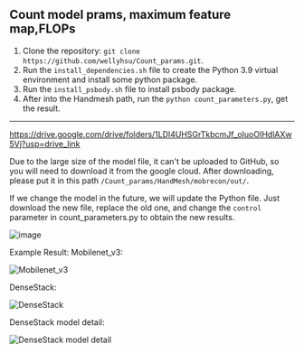 ## Count model prams, maximum feature map,FLOPs
1. Clone the repository: `git clone https://github.com/wellyhsu/Count_params.git`.
2. Run the `install_dependencies.sh` file to create the Python 3.9 virtual environment and install some python package.
3. Run the `install_psbody.sh` file to install psbody package.
4. After into the Handmesh path, run the `python count_parameters.py`, get the result.

--------------------------------------------------------------------------------------------------------------------------
https://drive.google.com/drive/folders/1LDl4UHSGrTkbcmJf_oIuoOIHdlAXw5Vj?usp=drive_link

Due to the large size of the model file, it can't be uploaded to GitHub, so you will need to download it from the google cloud. 
After downloading, please put it in this path `/Count_params/HandMesh/mobrecon/out/`.

If we change the model in the future, we will update the Python file. 
Just download the new file, replace the old one, and change the `control` parameter in count_parameters.py to obtain the new results.

![image](https://github.com/user-attachments/assets/d12a255a-1501-4a61-b4e1-c17c763767c5)

Example Result:
Mobilenet_v3: 

![Mobilenet_v3](https://github.com/user-attachments/assets/2d956364-cd73-4a5c-b33e-49c35dea7f5b)

DenseStack: 

![DenseStack](https://github.com/user-attachments/assets/3ea79dc4-c129-4e56-8726-fe8cea77307d)

DenseStack model detail:

![DenseStack model detail](https://github.com/user-attachments/assets/e4a50fa9-9623-401e-b66c-fb7cf60129e8)

